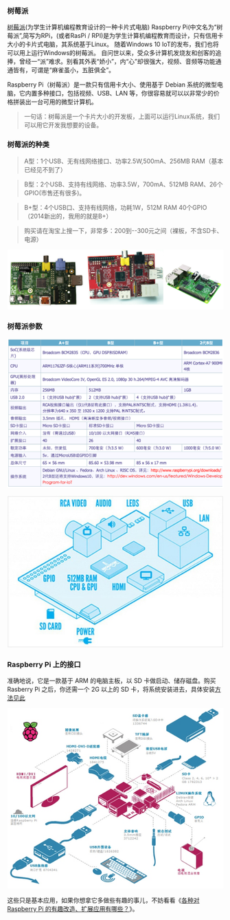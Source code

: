 ### 树莓派

[树莓派](http://baike.baidu.com/link?url=kkrg7HIXSJRU_SQ_M6yH5pp_sI8yG0dxXEqwx4OVSzdM4m2KZk8AS9ulXLbQbPDYX4g0bVlgEfKGXT6W9jKxb2dz38iT_eXJ2CEnYgOPYKK)(为学生计算机编程教育设计的一种卡片式电脑)
Raspberry Pi(中文名为“树莓派”,简写为RPi，(或者RasPi / RPI)是为学生计算机编程教育而设计，只有信用卡大小的卡片式电脑，其系统基于Linux。
随着Windows 10 IoT的发布，我们也将可以用上运行Windows的树莓派。
自问世以来，受众多计算机发烧友和创客的追捧，曾经一“派”难求。别看其外表“娇小”，内“心”却很强大，视频、音频等功能通通皆有，可谓是“麻雀虽小，五脏俱全”。


Raspberry Pi（树莓派）是一款只有信用卡大小、使用基于 Debian 系统的微型电脑，它内置多种接口，包括视频、USB、LAN 等，你很容易就可以以非常少的价格拼装出一台可用的微型计算机。

> 一句话：树莓派是一个卡片大小的开发板，上面可以运行Linux系统，我们可以用它开发我想要的设备。

### 树莓派的种类
> A型：1个USB、无有线网络接口、功率2.5W,500mA、256MB RAM（基本已经见不到了）

> B型：2个USB、支持有线网络、功率3.5W，700mA、512MB RAM、26个GPIO(市售还有很多)。

> B+型：4个USB口、支持有线网络，功耗1W，512M RAM 40个GPIO（2014新出的，我用的就是B+）

> 购买请在淘宝上搜一下，非常多：200到--300元之间（裸板，不含SD卡、电源）

![树莓派的种类](../assets/raspbian/type.png)

### 树莓派参数
![Raspberry各版本](../assets/raspbian/version.png)


![Raspberry Pi 上的接口](../assets/raspbian/interface.jpg)

### Raspberry Pi 上的接口

准确地说，它是一款基于 ARM 的电脑主板，以 SD 卡做启动、储存磁盘。购买 Rasberry Pi 之后，你还需一个 2G 以上的 SD 卡，将系统安装进去，具体安装[方法见此](http://www.cnblogs.com/abel/p/3441175.html)

![Raspberry Pi 可接驳设备与基本应用](../assets/raspbian/extends.jpg)

这些只是基本应用，如果你想拿它多做些有趣的事儿，不妨看看《[各种对 Raspberry Pi 的有趣改造、扩展应用有哪些？](http://www.zhihu.com/question/20697024)》。